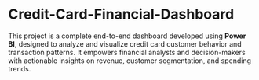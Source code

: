 # Credit-Card-Financial-Dashboard
This project is a complete end-to-end dashboard developed using **Power BI**, designed to analyze and visualize credit card customer behavior and transaction patterns. It empowers financial analysts and decision-makers with actionable insights on revenue, customer segmentation, and spending trends.
